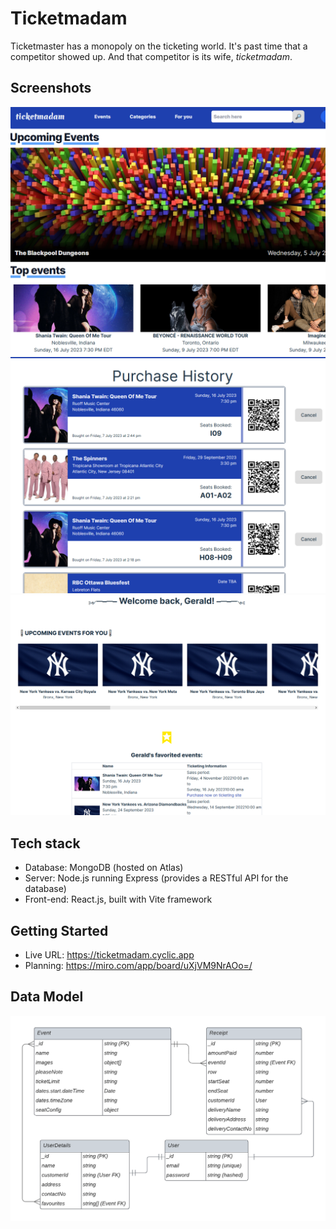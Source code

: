 # Ticketmadam
Ticketmaster has a monopoly on the ticketing world. It's past time that a competitor showed up. And that competitor is its wife, *ticketmadam*.

## Screenshots

![ss1](./ss1.png)
![ss2](./ss2.png)
![ss3](./ss3.png)

## Tech stack

* Database: MongoDB (hosted on Atlas)
* Server: Node.js running Express (provides a RESTful API for the database)
* Front-end: React.js, built with Vite framework

## Getting Started

* Live URL: https://ticketmadam.cyclic.app
* Planning: https://miro.com/app/board/uXjVM9NrAOo=/

## Data Model

![Data model](./ticketmadamERD.png)